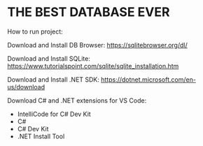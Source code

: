 # THE BEST DATABASE EVER

How to run project:

Download and Install DB Browser: <https://sqlitebrowser.org/dl/>

Download and Install SQLite: <https://www.tutorialspoint.com/sqlite/sqlite_installation.htm>

Download and Install .NET SDK: <https://dotnet.microsoft.com/en-us/download>

Download C# and .NET extensions for VS Code:
- IntelliCode for C# Dev Kit
- C#
- C# Dev Kit
- .NET Install Tool